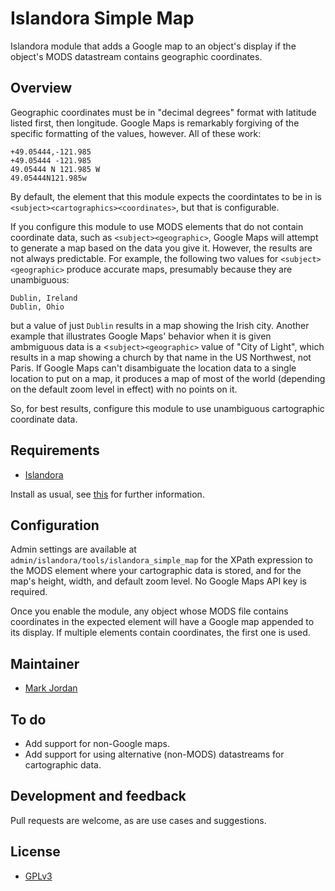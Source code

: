 # Islandora Simple Map

Islandora module that adds a Google map to an object's display if the object's MODS datastream contains geographic coordinates.

## Overview

Geographic coordinates must be in "decimal degrees" format with latitude listed first, then longitude. Google Maps is remarkably forgiving of the specific formatting of the values, however. All of these work:

```
+49.05444,-121.985
+49.05444 -121.985
49.05444 N 121.985 W
49.05444N121.985w
```

By default, the element that this module expects the coordintates to be in is `<subject><cartographics><coordinates>`, but that is configurable.

If you configure this module to use MODS elements that do not contain coordinate data, such as `<subject><geographic>`, Google Maps will attempt to generate a map based on the data you give it. However, the results are not always predictable. For example, the following two values for `<subject><geographic>` produce accurate maps, presumably because they are unambiguous:

```
Dublin, Ireland
Dublin, Ohio
```

but a value of just `Dublin` results in a map showing the Irish city. Another example that illustrates Google Maps' behavior when it is given ambmiguous data is a <`subject><geographic>` value of "City of Light", which results in a map showing a church by that name in the US Northwest, not Paris. If Google Maps can't disambiguate the location data to a single location to put on a map, it produces a map of most of the world (depending on the default zoom level in effect) with no points on it.

So, for best results, configure this module to use unambiguous cartographic coordinate data.


## Requirements

* [Islandora](https://github.com/Islandora/islandora)

Install as usual, see [this](https://drupal.org/documentation/install/modules-themes/modules-7) for further information.

## Configuration

Admin settings are available at `admin/islandora/tools/islandora_simple_map` for the XPath expression to the MODS element where your cartographic data is stored, and for the map's height, width, and default zoom level. No Google Maps API key is required.

Once you enable the module, any object whose MODS file contains coordinates in the expected element will have a Google map appended to its display. If multiple elements contain coordinates, the first one is used.

## Maintainer

* [Mark Jordan](https://github.com/mjordan)

## To do

* Add support for non-Google maps.
* Add support for using alternative (non-MODS) datastreams for cartographic data.

## Development and feedback

Pull requests are welcome, as are use cases and suggestions.

## License

* [GPLv3](http://www.gnu.org/licenses/gpl-3.0.txt)
